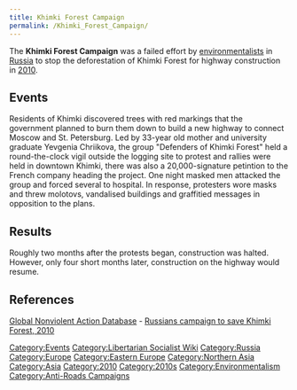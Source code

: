 ```yaml
---
title: Khimki Forest Campaign
permalink: /Khimki_Forest_Campaign/
---
```


The **Khimki Forest Campaign** was a failed effort by
[environmentalists](Environmentalism.md "wikilink") in
[Russia](Russia.md "wikilink") to stop the deforestation of Khimki Forest
for highway construction in
[2010](Timeline_of_Libertarian_Socialism_in_Eastern_Europe.md "wikilink").

## Events

Residents of Khimki discovered trees with red markings that the
government planned to burn them down to build a new highway to connect
Moscow and St. Petersburg. Led by 33-year old mother and university
graduate Yevgenia Chriikova, the group "Defenders of Khimki Forest" held
a round-the-clock vigil outside the logging site to protest and rallies
were held in downtown Khimki, there was also a 20,000-signature
petintion to the French company heading the project. One night masked
men attacked the group and forced several to hospital. In response,
protesters wore masks and threw molotovs, vandalised buildings and
graffitied messages in opposition to the plans.

## Results

Roughly two months after the protests began, construction was halted.
However, only four short months later, construction on the highway would
resume.

## References

[Global Nonviolent Action
Database](Global_Nonviolent_Action_Database.md "wikilink") - [Russians
campaign to save Khimki Forest,
2010](https://nvdatabase.swarthmore.edu/content/russians-campaign-save-khimki-forest-2010)

[Category:Events](Category:Events.md "wikilink") [Category:Libertarian
Socialist Wiki](Category:Libertarian_Socialist_Wiki.md "wikilink")
[Category:Russia](Category:Russia.md "wikilink")
[Category:Europe](Category:Europe.md "wikilink") [Category:Eastern
Europe](Category:Eastern_Europe.md "wikilink") [Category:Northern
Asia](Category:Northern_Asia.md "wikilink")
[Category:Asia](Category:Asia.md "wikilink")
[Category:2010](Category:2010.md "wikilink")
[Category:2010s](Category:2010s.md "wikilink")
[Category:Environmentalism](Category:Environmentalism.md "wikilink")
[Category:Anti-Roads
Campaigns](Category:Anti-Roads_Campaigns.md "wikilink")